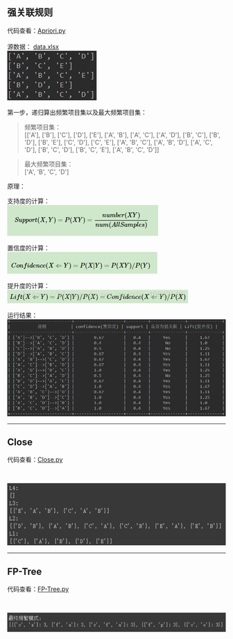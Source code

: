 
## 强关联规则


代码查看：[Apriori.py](Apriori.py) <br> 
<br>
源数据： [data.xlsx](data.xlsx) <br>
![data](imgs/data.png)<br>

第一步，递归算出频繁项目集以及最大频繁项目集：<br>
> 频繁项目集： <br>
>[['A'], ['B'], ['C'], ['D'], ['E'], ['A', 'B'], ['A', 'C'], ['A', 'D'], ['B', 'C'], ['B', 'D'], ['B', 'E'], ['C', 'D'], ['C', 'E'], ['A', 'B', 'C'], ['A', 'B', 'D'], ['A', 'C', 'D'], ['B', 'C', 'D'], ['B', 'C', 'E'], ['A', 'B', 'C', 'D']] 
 
 
>最大频繁项目集：  <br>
>['A', 'B', 'C', 'D'] 

原理： <br> 
 
支持度的计算：<br> 
![sup](imgs/support.png)<br>
 
置信度的计算：<br>
![con](imgs/confidence.png)<br>
 
提升度的计算：<br>
![lift](imgs/Lift.png)<br>
 
运行结果：<br>
![result](imgs/result.png)<br>

***

## Close 

代码查看：[Close.py](close.py) <br> 

<br> 

![close](imgs/close.png)<br>

***

## FP-Tree 

代码查看：[FP-Tree.py](fp-tree.py) <br> 

<br> 

![fp](imgs/fp-tree.png) <br>